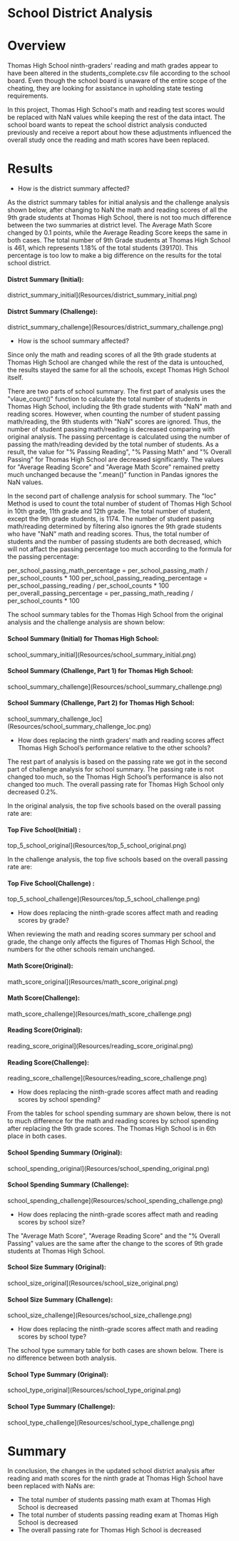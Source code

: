 # School District Analysis



# Overview

Thomas High School ninth-graders' reading and math grades appear to have been altered in the students_complete.csv file according to the school board. Even though the school board is unaware of the entire scope of the cheating, they are looking for assistance in upholding state testing requirements. 

In this project, Thomas High School's math and reading test scores would be replaced with NaN values while keeping the rest of the data intact. The school board wants to repeat the school district analysis conducted previously and receive a report about how these adjustments influenced the overall study once the reading and math scores have been replaced.




# Results


- How is the district summary affected?


As the district summary tables for initial analysis and the challenge analysis shown below, after changing to NaN the math and reading scores of all the 9th grade students at Thomas High School, there is not too much difference between the two summaries at district level. The Average Math Score changed by 0.1 points, while the Average Reading Score keeps the same in both cases. The total number of 9th Grade students at Thomas High School is 461, which represents 1.18% of the total students (39170). This percentage is too low to make a big difference on the results for the total school district.


#### Distrct Summary (Initial):

district_summary_initial](Resources/district_summary_initial.png)



  #### Distrct Summary (Challenge):

district_summary_challenge](Resources/district_summary_challenge.png)




- How is the school summary affected?


Since only the math and reading scores of all the 9th grade students at Thomas High School are changed while the rest of the data is untouched, the results stayed the same for all the schools, except Thomas High School itself. 


There are two parts of school summary. The first part of analysis uses the "vlaue_count()" function to calculate the total number of students in Thomas High School, including the 9th grade students with "NaN" math and reading scores. However, when counting the number of student passing math/reading, the 9th students with "NaN" scores are ignored. Thus, the number of student passing math/reading is decreased comparing with original analysis. The passing percentage is calculated using the number of passing the math/reading devided by the total number of students. As a result, the value for "% Passing Reading", "% Passing Math" and "% Overall Passing" for Thomas High School are decreased significantly. The values for "Average Reading Score" and "Average Math Score" remained pretty much unchanged because the ".mean()" function in Pandas ignores the NaN values. 


In the second part of challenge analysis for school summary. The "loc" Method is used to count the total number of student of Thomas High School in 10th grade, 11th grade and 12th grade. The total number of student, except the 9th grade students, is 1174. The number of student passing math/reading determined by filtering also ignores the 9th grade students who have "NaN" math and reading scores.  Thus, the total number of students and the number of passing students are both decreased, which will not affact the passing percentage too much according to the formula for the passing percentage: 

  per_school_passing_math_percentage = per_school_passing_math / per_school_counts * 100
  per_school_passing_reading_percentage = per_school_passing_reading / per_school_counts * 100
  per_overall_passing_percentage = per_passing_math_reading / per_school_counts * 100


The school summary tables for the Thomas High School from the original analysis and the challenge analysis are shown below:


  #### School Summary (Initial) for Thomas High School:

school_summary_initial](Resources/school_summary_initial.png)


  #### School Summary (Challenge, Part 1) for Thomas High School:

school_summary_challenge](Resources/school_summary_challenge.png)


  #### School Summary (Challenge, Part 2) for Thomas High School:

school_summary_challenge_loc](Resources/school_summary_challenge_loc.png)




- How does replacing the ninth graders’ math and reading scores affect Thomas High School’s performance relative to the other schools?

The rest part of analysis is based on the passing rate we got in the second part of challenge analysis for school summary. The passing rate is not changed too much, so the Thomas High School’s performance is also not changed too much. The overall passing rate for Thomas High School only decreased 0.2%. 

In the original analysis, the top five schools based on the overall passing rate are:
 
 
  #### Top Five School(Initial) :

top_5_school_original](Resources/top_5_school_original.png)


In the challenge analysis, the top five schools based on the overall passing rate are:

  #### Top Five School(Challenge) :

top_5_school_challenge](Resources/top_5_school_challenge.png)




- How does replacing the ninth-grade scores affect math and reading scores by grade?

When reviewing the math and reading scores summary per school and grade, the change only affects the figures of Thomas High School, the numbers for the other schools remain unchanged.


  #### Math Score(Original):

math_score_original](Resources/math_score_original.png)


  #### Math Score(Challenge):

math_score_challenge](Resources/math_score_challenge.png)


  #### Reading Score(Original):
reading_score_original](Resources/reading_score_original.png)


  #### Reading Score(Challenge):

reading_score_challenge](Resources/reading_score_challenge.png)




- How does replacing the ninth-grade scores affect math and reading scores by school spending?

From the tables for school spending summary are shown below, there is not to much difference for the math and reading scores by school spending after replacing the 9th grade scores. The Thomas High School is in 6th place in both cases.


  #### School Spending Summary (Original):
  
school_spending_original](Resources/school_spending_original.png)


  #### School Spending Summary (Challenge):
  
school_spending_challenge](Resources/school_spending_challenge.png)




- How does replacing the ninth-grade scores affect math and reading scores by school size?


The "Average Math Score", "Average Reading Score" and the "% Overall Passing" values are the same after the change to the scores of 9th grade students at Thomas High School.



  #### School Size Summary (Original):
  
school_size_original](Resources/school_size_original.png)


  #### School Size Summary (Challenge):
  
school_size_challenge](Resources/school_size_challenge.png)




- How does replacing the ninth-grade scores affect math and reading scores by school type?

The school type summary table for both cases are shown below. There is no difference between both analysis. 


  #### School Type Summary (Original):
  
school_type_original](Resources/school_type_original.png)


  #### School Type Summary (Challenge):
  
school_type_challenge](Resources/school_type_challenge.png)




# Summary


In conclusion, the changes in the updated school district analysis after reading and math scores for the ninth grade at Thomas High School have been replaced with NaNs are:

- The total number of students passing math exam at Thomas High School is decreased
- The total number of students passing reading exam at Thomas High School is decreased
- The overall passing rate for Thomas High School is decreased
